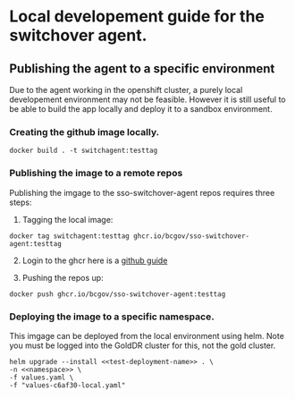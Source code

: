 # Local developement guide for the switchover agent.

## Publishing the agent to a specific environment

Due to the agent working in the openshift cluster, a purely local developement environment may not be feasible.  However it is still useful to be able to build the app locally and deploy it to a sandbox environment.

### Creating the github image locally.

```
docker build . -t switchagent:testtag
```

### Publishing the image to a remote repos

Publishing the imgage to the sso-switchover-agent repos requires three steps:

1) Tagging the local image:
<!-- # docker tag [OPTIONS] IMAGE[:TAG] [REGISTRYHOST/][USERNAME/]NAME[:TAG] -->
```
docker tag switchagent:testtag ghcr.io/bcgov/sso-switchover-agent:testtag
```

2) Login to the ghcr here is a [github guide](https://docs.github.com/en/packages/working-with-a-github-packages-registry/working-with-the-container-registry)

3) Pushing the repos up:
```
docker push ghcr.io/bcgov/sso-switchover-agent:testtag
```

### Deploying the image to a specific namespace.

This imgage can be deployed from the local environment using helm. Note you must be logged into the GoldDR cluster for this, not the gold cluster.

```
helm upgrade --install <<test-deployment-name>> . \
-n <<namespace>> \
-f values.yaml \
-f "values-c6af30-local.yaml"
```
